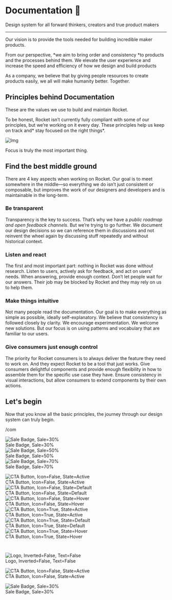 
# Documentation 🚀

Design system for all forward thinkers, creators and true product makers

---

Our vision is to provide the tools needed for building incredible maker products.

From our perspective, *we aim to bring order and consistency *to products and the processes behind them. We elevate the user experience and increase the speed and efficiency of how we design and build products

As a company, we believe that by giving people resources to create products easily, we all will make humanity better. Together.

## Principles behind Documentation

These are the values we use to build and maintain Rocket.

To be honest, Rocket isn’t currently fully compliant with some of our principles, but we’re working on it every day. These principles help us keep on track and* stay focused on the right things*.

![Img](https://studio-assets.supernova.io/design-systems/14533/9289758a-6300-472a-bbc6-a57098081abf.jpeg)

Focus is truly the most important thing.

## Find the best middle ground

There are 4 key aspects when working on Rocket. Our goal is to meet somewhere in the middle—so everything we do isn’t just consistent or composable, but improves the work of our designers and developers and is maintainable in the long-term.

### Be transparent

Transparency is the key to success. That’s why we have a *public roadmap and open feedback channels*. But we’re trying to go further. We document our design decisions so we can reference them in discussions and not reinvent the wheel again by discussing stuff repeatedly and without historical context.

### Listen and react

The first and most important part: nothing in Rocket was done without research. Listen to users, actively ask for feedback, and act on users’ needs. When answering, provide enough context. Don’t let people wait for our answers. Their job may be blocked by Rocket and they may rely on us to help them.

### Make things intuitive

Not many people read the documentation. Our goal is to make everything as simple as possible, ideally self-explanatory. We believe that consistency is followed closely by clarity. We encourage experimentation. We welcome new solutions. But our focus is on using patterns and vocabulary that are familiar to our users.

### Give consumers just enough control

The priority for Rocket consumers is to always deliver the feature they need to work on. And they expect Rocket to be a tool that just works. Give consumers delightful components and provide enough flexibility in how to assemble them for the specific use case they have. Ensure consistency in visual interactions, but allow consumers to extend components by their own actions.

## Let's begin

Now that you know all the basic principles, the journey through our design system can truly begin.

/com

  
![Sale Badge, Sale=30%](https://studio-assets.supernova.io/design-systems/14533/af25c95b-6070-4ac1-94ab-1ea5ed8673c7.png)  
Sale Badge, Sale=30%  
![Sale Badge, Sale=50%](https://studio-assets.supernova.io/design-systems/14533/b730ef98-f83a-4cdb-8acd-fb0d70e80f5e.png)  
Sale Badge, Sale=50%  
![Sale Badge, Sale=70%](https://studio-assets.supernova.io/design-systems/14533/6617b069-1a90-4e97-ac13-27c5a5d9cb2f.png)  
Sale Badge, Sale=70%  


  
![CTA Button, Icon=False, State=Active](https://studio-assets.supernova.io/design-systems/14533/d5734eb6-f4e1-4d25-81fb-0fb94f027194.png)  
CTA Button, Icon=False, State=Active  
![CTA Button, Icon=False, State=Default](https://studio-assets.supernova.io/design-systems/14533/64f8ac85-09ac-4d1d-8144-d6584770fac4.png)  
CTA Button, Icon=False, State=Default  
![CTA Button, Icon=False, State=Hover](https://studio-assets.supernova.io/design-systems/14533/32178ec4-d881-40fd-a339-480bf8abc485.png)  
CTA Button, Icon=False, State=Hover  
![CTA Button, Icon=True, State=Active](https://studio-assets.supernova.io/design-systems/14533/3e66e12e-e956-4997-832c-d6c40dc71094.png)  
CTA Button, Icon=True, State=Active  
![CTA Button, Icon=True, State=Default](https://studio-assets.supernova.io/design-systems/14533/cd9ec7e1-f936-4298-94b2-a3a10172febe.png)  
CTA Button, Icon=True, State=Default  
![CTA Button, Icon=True, State=Hover](https://studio-assets.supernova.io/design-systems/14533/1c1cb814-b694-4c76-89bf-63777f6aa364.png)  
CTA Button, Icon=True, State=Hover  


```javascript  
  
```

  
![Logo, Inverted=False, Text=False](https://studio-assets.supernova.io/design-systems/14533/7d70868e-aa3e-4235-a730-89def323bcc7.png)  
Logo, Inverted=False, Text=False  


  
  


  
![CTA Button, Icon=False, State=Active](https://studio-assets.supernova.io/design-systems/14533/d5734eb6-f4e1-4d25-81fb-0fb94f027194.png)  
CTA Button, Icon=False, State=Active  


  
![Sale Badge, Sale=30%](https://studio-assets.supernova.io/design-systems/14533/af25c95b-6070-4ac1-94ab-1ea5ed8673c7.png)  
Sale Badge, Sale=30%  
